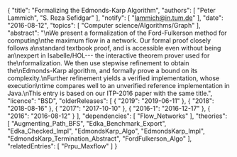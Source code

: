 {
    "title": "Formalizing the Edmonds-Karp Algorithm",
    "authors": [
        "Peter Lammich",
        "S. Reza Sefidgar"
    ],
    "notify": [
        "lammich@in.tum.de"
    ],
    "date": "2016-08-12",
    "topics": [
        "Computer science/Algorithms/Graph"
    ],
    "abstract": "\nWe present a formalization of the Ford-Fulkerson method for computing\nthe maximum flow in a network. Our formal proof closely follows a\nstandard textbook proof, and is accessible even without being an\nexpert in Isabelle/HOL--- the interactive theorem prover used for the\nformalization. We then use stepwise refinement to obtain the\nEdmonds-Karp algorithm, and formally prove a bound on its complexity.\nFurther refinement yields a verified implementation, whose execution\ntime compares well to an unverified reference implementation in Java.\nThis entry is based on our ITP-2016 paper with the same title.",
    "licence": "BSD",
    "olderReleases": [
        {
            "2019": "2019-06-11"
        },
        {
            "2018": "2018-08-16"
        },
        {
            "2017": "2017-10-10"
        },
        {
            "2016-1": "2016-12-17"
        },
        {
            "2016": "2016-08-12"
        }
    ],
    "dependencies": [
        "Flow_Networks"
    ],
    "theories": [
        "Augmenting_Path_BFS",
        "Edka_Benchmark_Export",
        "Edka_Checked_Impl",
        "EdmondsKarp_Algo",
        "EdmondsKarp_Impl",
        "EdmondsKarp_Termination_Abstract",
        "FordFulkerson_Algo"
    ],
    "relatedEntries": [
        "Prpu_Maxflow"
    ]
}